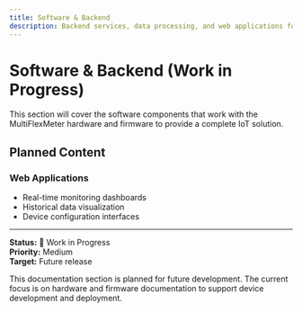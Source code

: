 ```yaml
---
title: Software & Backend
description: Backend services, data processing, and web applications for the MultiFlexMeter system
---
```


# Software & Backend (Work in Progress)

This section will cover the software components that work with the MultiFlexMeter hardware and firmware to provide a complete IoT solution.

## Planned Content

### Web Applications
- Real-time monitoring dashboards
- Historical data visualization
- Device configuration interfaces

---

**Status:** 🚧 Work in Progress  
**Priority:** Medium  
**Target:** Future release

This documentation section is planned for future development. The current focus is on hardware and firmware documentation to support device development and deployment.